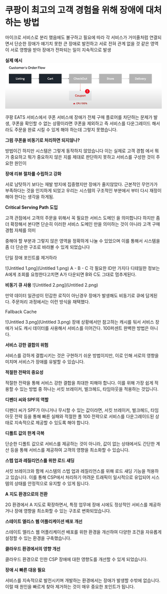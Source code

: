 # 쿠팡이 최고의 고객 경험을 위해 장애에 대처하는 방법

마이크로 서비스로 분리 했음에도 불구하고 필요에 따라 각 서비스가 거미줄처럼 연결되면서 단순한 장애가 얘기치 못한 큰 장애로 발전하고 서로 전혀 관계 없을 것 같은 영역이 서로 영향을 받아 장애가 전파되는 일이 지속적으로 발생

**실제 예시**
![Untitled.png](Untitled.png)

쿠팡 EATS 서비스에서 쿠폰 서비스에 장애가 전체 구매 플로어를 차단하는 문제가 발생, 쿠폰을 확인할 수 없는 상황이라면 쿠폰을 제외하고 즉 서비스를 다운그레이드 해서라도 주문을 완료 시킬 수 있게 해야 하는데 그렇지 못했습니다.

**그럼 쿠폰을 비동기로 처리하면 되지않나?**

방법이긴 하지만 시스템은 그렇게 동작하지 않았습니다 이는 실제로 고객 경험 에서 뭐가 중요하고 뭐가 중요하지 않은 지를 제대로 판단하지 못하고 서비스를 구성한 것이 주요한 원인이

**장애 리뷰 절차를 수립하고 강화**

서로 남탓하기 보다는 재발 방지에 집중했지만 장애가 줄지않았다. 근본적인 무언가가 부족하다는 것을 인지하게 되었고 우리는 시스템의 구조적인 부분에서 부터 다시 재정이 해야 한다는 생각을 하게됨.

**Critical Serving Path 도입**

고객 관점에서 고객의 주문을 위해서 꼭 필요한 서비스 도메인 을 의미합니다 하지만 좀더 확장해서 본다면 단순히 이러한 서비스 도메인 만을 의미하는 것이 아니라 고객 구매 경험 자체를 의미

중해야 할 부분과 그렇지 않은 영역을 정확하게 나눌 수 있었으며 이를 통해서 시스템을 좀 더 단순한 구조로 바라볼 수 있게 되었습니다

단일 장애 포인트를 제거하라

![Untitled 1.png](Untitled 1.png)
A - B - C 각 필요한 ID만 가지다 디테일한 정보는 A에게 조회를 요청한다고치면 A가 다운되면 B와 C도 그대로 멈추게된다.

**비동기 큐 사용**
![Untitled 2.png](Untitled 2.png)

만약 데이터 일관성이 민감한 로직이 아닌경우 장애가 발생해도 비동기로 큐에 담게된다. 주문처리 과정에서는 이런 방식을 채택했다.

Fallback Cache

![Untitled 3.png](Untitled 3.png)
장애 상황에서만 참고하는 캐시를 둬서 서비스 장애가 놔도 캐시 데이터를 사용해서 서비스를 이어간다. 100퍼센트 완벽한 방법은 아니다.

**서비스 강한 결합의 위험**

서비스를 강하게 결합시키는 것은 구현하기 쉬운 방법이지만, 이로 인해 서로의 영향을 미치며 서비스가 장애를 유발할 수 있습니다.

**적절한 전략의 중요성**

적절한 전략을 통해 서비스 강한 결합을 최대한 피해야 합니다. 이를 위해 가장 쉽게 적용할 수 있는 방법 중 하나는 서킷 브레이커, 벌크헤드, 타임아웃을 적용하는 것입니다.

**디펜더 씨와 SPF의 역할**

디펜더 씨가 SPF가 아니거나 무시할 수 있는 값이라면, 서킷 브레이커, 벌크헤드, 타임아웃 전략 등을 통해 빠른 실패와 적절한 폴 100 전략으로 서비스를 다운그레이드된 상태로 지속적으로 제공할 수 있도록 해야 합니다.

**디폴트 값의 한계 극복**

단순한 디폴트 값으로 서비스를 제공하는 것이 아니라, 값이 없는 상태에서도 간단한 계산 등을 통해 서비스를 제공하여 고객의 영향을 최소화할 수 있습니다.

**스텝 업과 레질리언스를 위한 로드 섀딩**

서킷 브레이크와 함께 시스템의 스텝 업과 레질리언스를 위해 로드 섀딩 기능을 적용하고 있습니다. 이를 통해 CSP에서 처리하기 어려운 트래픽이 일시적으로 유입되어 시스템의 상태를 안정적으로 유지할 수 있게 됩니다.

**A 지도 환경으로의 전환**

2G 환경에서 A 지도로 확장하면서, 특정 업무에 장애 시에도 정상적인 서비스를 제공하거나 장애 영향을 최소화할 수 있는 구조로 변화되었습니다.

**스테이트 엘리스 웹 어플리케이션 배포 개선**

스테이트 엘리스 웹 어플리케이션 배포를 위한 환경을 개선하여 다양한 조건을 자유롭게 설정할 수 있는 환경을 구축했습니다.

**클라우드 환경에서의 영향 개선**

클라우드 환경으로 인한 CSP 장애에 대한 영향도를 개선할 수 있게 되었습니다.

**장애 시 빠른 대응 필요**

서비스를 지속적으로 발전시키며 개발하는 환경에서는 장애가 발생할 수밖에 없습니다. 이럴 때 원인을 빠르게 찾아 제거하는 것이 매우 중요한 포인트가 됩니다.